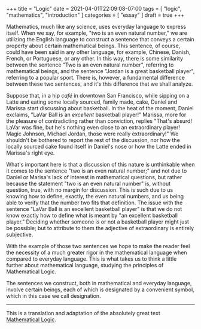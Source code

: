 +++
title = "Logic"
date = 2021-04-01T22:09:08-07:00
tags = [ "logic", "mathematics", "introduction" ]
categories = [ "essay" ]
draft = true
+++

Mathematics, much like any science, uses everyday language to express itself.
When we say, for example, "two is an even natural number," we are utilizing the
English language to construct a sentence that conveys a certain property about
certain mathematical beings. This sentence, of course, could have been said in
any other language, for example, Chinese, Danish, French, or Portuguese, or any
other. In this way, there is some similarity between the sentence "Two is an
even natural number", referring to mathematical beings, and the sentence "Jordan
is a great basketball player", referring to a popular sport. There is, however,
a fundamental difference between these two sentences, and it's this difference
that we shall analyze.

Suppose that, in a hip *café* in downtown San Francisco, while sipping on a
Latte and eating some locally sourced, family made, cake, Daniel and Marissa
start discussing about basketball. In the heat of the moment, Daniel exclaims,
"LaVar Ball is an *excellent* basketball player!" Marissa, more for the pleasure
of contradicting rather than conviction, replies "That's absurd! LaVar was fine,
but he's nothing even close to an extraordinary player! Magic Johnson, Michael
Jordan, those were really extraordinary!" We shouldn't be bothered to report the
rest of the discussion, nor how the locally sourced cake found itself in
Daniel's nose or how the Latte ended in Marissa's right eye.

What's important here is that a discussion of this nature is unthinkable when it
comes to the sentence "two is an even natural number;" and not due to Daniel or
Marisa's lack of interest in mathematical questions, but rather because the
statement "two is an even natural number" is, without question, true, with no
margin for discussion. This is such due to us knowing how to define, exactly,
the even natural numbers, and us being able to verify that the number two fits
that definition. The issue with the sentence "LaVar Ball is an excellent
basketball player" is that we do not know exactly how to define what is meant by
"an excellent basketball player." Deciding whether someone is or not a
basketball player might just be possible; but to attribute to them the adjective
of extraordinary is entirely subjective.

With the example of those two sentences we hope to make the reader feel the
necessity of a much greater rigor in the mathematical language when compared to
everyday language. This is what takes us to think a little further about
mathematical language, studying the principles of Mathematical Logic.

The sentences we construct, both in mathematical and everyday language, involve
certain beings, each of which is designated by a convenient symbol, which in
this case we call designation.

---
This is a translation and adaptation of the absolutely great text [Mathematical Logic][original].

[original]: https://www.math.tecnico.ulisboa.pt/~fteix/CI2017_18_1S/logica.pdf
